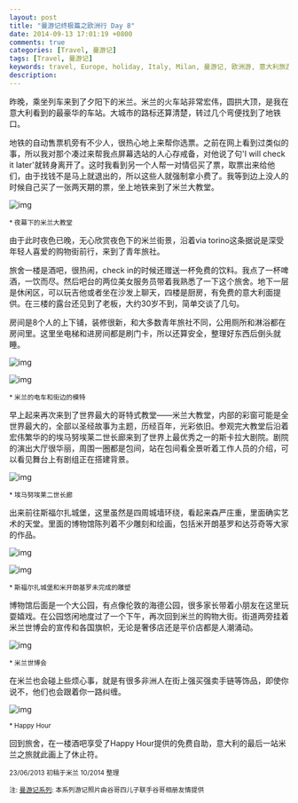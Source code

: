 ```yaml
---
layout: post
title: "曼游记终极篇之欧洲行 Day 8"
date: 2014-09-13 17:01:19 +0800
comments: true
categories: [Travel, 曼游记]
tags: [Travel, 曼游记]
keywords: travel, Europe, holiday, Italy, Milan, 曼游记, 欧洲游, 意大利旅游, 自由行, 米兰
description: 
---
```

昨晚，乘坐列车来到了夕阳下的米兰。米兰的火车站非常宏伟，圆拱大顶，是我在意大利看到的最豪华的车站。大城市的路标还算清楚，转过几个弯便找到了地铁口。

地铁的自动售票机旁有不少人，很热心地上来帮你选票。之前在网上看到过类似的事，所以我对那个凑过来帮我点屏幕选站的人心存戒备，对他说了句'I will check it later'就转身离开了。这时我看到另一个人帮一对情侣买了票，取票出来给他们，由于找钱不是马上就退出的，所以这些人就强制拿小费了。我等到边上没人的时候自己买了一张两天期的票，坐上地铁来到了米兰大教堂。

<!-- more -->

![img][img1]

<sub>* 夜幕下的米兰大教堂</sub>

由于此时夜色已晚，无心欣赏夜色下的米兰街景，沿着via torino这条据说是深受年轻人喜爱的购物街前行，来到了青年旅社。

旅舍一楼是酒吧，很热闹，check in的时候还赠送一杯免费的饮料。我点了一杯啤酒，一饮而尽。然后吧台的两位美女服务员带着我熟悉了一下这个旅舍。地下一层是休闲区，可以玩吉他或者坐在沙发上聊天，四楼是厨房，有免费的意大利面提供。在三楼的露台还见到了老板，大约30岁不到，简单交谈了几句。

房间是8个人的上下铺，装修很新，和大多数青年旅社不同，公用厕所和淋浴都在房间里。这里坐电梯和进房间都是刷门卡，所以还算安全，整理好东西后倒头就睡。

![img][img2]

![img][img3]

<sub>* 米兰的电车和街边的模特</sub>

早上起来再次来到了世界最大的哥特式教堂——米兰大教堂，内部的彩窗可能是全世界最大的，全部以圣经故事为主题，历经百年，光彩依旧。参观完大教堂后沿着宏伟繁华的的埃马努埃莱二世长廊来到了世界上最优秀之一的斯卡拉大剧院。剧院的演出大厅很华丽，周围一圈都是包间，站在包间看全景听着工作人员的介绍，可以看见舞台上有剧组正在搭建背景。

![img][img4]

<sub>* 埃马努埃莱二世长廊</sub>

出来前往斯福尔扎城堡，这里虽然是四周城墙环绕，看起来森严庄重，里面确实艺术的天堂。里面的博物馆陈列着不少雕刻和绘画，包括米开朗基罗和达芬奇等大家的作品。

![img][img5]

![img][img6]

<sub>* 斯福尔扎城堡和米开朗基罗未完成的雕塑</sub>

博物馆后面是一个大公园，有点像伦敦的海德公园，很多家长带着小朋友在这里玩耍嬉戏。在公园悠闲地度过了一个下午，再次回到米兰的购物大街。街道两旁挂着米兰世博会的宣传和各国旗帜，无论是奢侈店还是平价店都是人潮涌动。

![img][img7]

<sub>* 米兰世博会</sub>

在米兰也会碰上些烦心事，就是有很多非洲人在街上强买强卖手链等饰品，即使你说不，他们也会跟着你一路纠缠。

![img][img8]

<sub>* Happy Hour</sub>

回到旅舍，在一楼酒吧享受了Happy Hour提供的免费自助，意大利的最后一站米兰之旅就此画上了休止符。

[img1]: https://lh6.googleusercontent.com/-PbppTbz5URw/Uv9sAc423vI/AAAAAAAAAeA/jzlMn3o9mDQ/w300/IMG_20130621_212859.jpg

[img2]: https://lh3.googleusercontent.com/-4F7v08B1Zgo/Uv9sCuNkBjI/AAAAAAAAAeI/Z42CclbpDog/w300/IMG_20130622_093448.jpg

[img3]: https://lh6.googleusercontent.com/-IVzVO-AHVR8/Uv9sOWDaUdI/AAAAAAAAAvE/petCSNMzyyY/w300/IMG_20130622_100203.jpg

[img4]: https://lh3.googleusercontent.com/-7KPlcAFz57A/Uv9sM8htL-I/AAAAAAAAAeY/G1Ua7-Y8OE0/w300/IMG_20130622_095244.jpg

[img5]: https://lh3.googleusercontent.com/-H84ErnUyn1M/Uv9sPkWbPmI/AAAAAAAAAeo/r-xxAcMTKcs/w400/IMG_20130622_110929.jpg

[img6]: https://lh3.googleusercontent.com/-5ZvjS8chFIA/Uv9sXmTuIII/AAAAAAAAAew/RGs7edwFr4I/w300/IMG_20130622_113435.jpg

[img7]: https://lh5.googleusercontent.com/-GXP_PBDBduM/Uv9sZbzHo0I/AAAAAAAAAfA/-suXL55BZfQ/w300/IMG_20130622_144257.jpg

[img8]: https://lh5.googleusercontent.com/-K0O8QKj7Mv4/Uv9sZwTVUCI/AAAAAAAAAe8/Xk2N32hr2GU/w300/IMG_20130622_200807.jpg

<sub>23/06/2013 初稿于米兰 10/2014 整理 </sub>

<sub>注: [曼游记系列](/blog/categories/man-you-ji/): 本系列游记照片由谷哥四儿子联手谷哥相册友情提供 </sub>